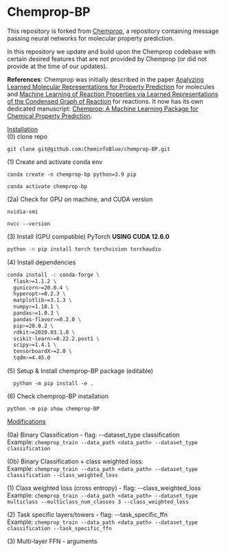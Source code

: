 # Chemprop-BP

This repository is forked from [Chemprop](https://github.com/chemprop/chemprop), a repository containing message passing neural networks for molecular property prediction.

In this repository we update and build upon the Chemprop codebase with certain desired features that are not provided by Chemprop (or did not provide at the time of our updates).

**References**: Chemprop was initially described in the paper [Analyzing Learned Molecular Representations for Property Prediction](https://pubs.acs.org/doi/abs/10.1021/acs.jcim.9b00237) for molecules and [Machine Learning of Reaction Properties via Learned Representations of the Condensed Graph of Reaction](https://doi.org/10.1021/acs.jcim.1c00975) for reactions. It now has its own dedicated manuscript: [Chemprop: A Machine Learning Package for Chemical Property Prediction](https://doi.org/10.1021/acs.jcim.3c01250).

[Installation](#installations) <br>
(0) clone repo 
```
git clone git@github.com:CheminfoBlue/chemprop-BP.git
```
(1) Create and activate conda env
```
conda create -n chemprop-bp python=3.9 pip
```
```
conda activate chemprop-bp
```
(2a) Check for GPU on machine, and CUDA version
```
nvidia-smi
```
```
nvcc --version
```
(3) Install (GPU compatible) PyTorch **USING CUDA 12.6.0**
```bash
python -m pip install torch torchvision torchaudio
```
(4) Install dependencies
```bash
conda install -c conda-forge \
  flask>=1.1.2 \
  gunicorn>=20.0.4 \
  hyperopt>=0.2.3 \
  matplotlib>=3.1.3 \
  numpy>=1.18.1 \
  pandas>=1.0.3 \
  pandas-flavor>=0.2.0 \
  pip>=20.0.2 \
  rdkit>=2020.03.1.0 \
  scikit-learn>=0.22.2.post1 \
  scipy>=1.4.1 \
  tensorboardX>=2.0 \
  tqdm>=4.45.0 
```
(5) Setup & Install chemprop-BP package (editable)
```
  python -m pip install -e .
```
(6) Check chemprop-BP installation
```
python -m pip show chemprop-BP
```



[Modifications](#modifications) <br>

(0a) Binary Classification - flag: --dataset_type classification <br>
Example: ```chemprop_train --data_path <data_path> --dataset_type classification```

(0b) Binary Classification + class weighted loss: <br>
Example: ```chemprop_train --data_path <data_path> --dataset_type classification --class_weighted_loss```

(1) Class weighted loss (cross entropy) - flag: --class_weighted_loss <br>
Example: ```chemprop_train --data_path <data_path> --dataset_type multiclass --multiclass_num_classes 3 --class_weighted_loss```

(2) Task specific layers/towers - flag: --task_specific_ffn <br>
Example: ```chemprop_train --data_path <data_path> --dataset_type classification --task_specific_ffn```

(3) Multi-layer FFN - arguments
